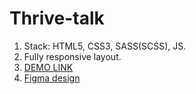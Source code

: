 # Thrive-talk

1. Stack: HTML5, CSS3, SASS(SCSS), JS.
2. Fully responsive layout.
3. [DEMO LINK](https://volodymyrklepykov.github.io/Thrive-talk/)
4. [Figma design](https://www.figma.com/file/aHd2rHMrnzDXhowLuIQjIyVQ/ThriveTalk-Landing-Page?node-id=0%3A1)

